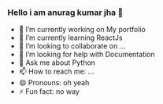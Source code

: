 ### Hello i am anurag kumar jha 👋






- 🔭 I’m currently working on My portfolio
- 🌱 I’m currently learning ReactJs
- 👯 I’m looking to collaborate on ...
- 🤔 I’m looking for help with Documentation
- 💬 Ask me about Python
- 📫 How to reach me: ...
- 😄 Pronouns: oh yeah
- ⚡ Fun fact: no way

